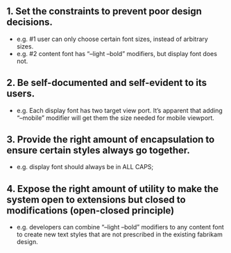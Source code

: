 ## 1. Set the constraints to prevent poor design decisions.
- e.g. #1 user can only choose certain font sizes, instead of arbitrary sizes.
- e.g. #2 content font has “–light –bold” modifiers, but display font does not.

## 2. Be self-documented and self-evident to its users.
- e.g. Each display font has two target view port. It’s apparent that adding “–mobile” modifier will get them the size needed for mobile viewport.

## 3. Provide the right amount of encapsulation to ensure certain styles always go together.
- e.g. display font should always be in ALL CAPS; 

## 4. Expose the right amount of utility to make the system open to extensions but closed to modifications (open-closed principle)
- e.g. developers can combine “–light –bold” modifiers to any content font to create new text styles that are not prescribed in the existing fabrikam design.

